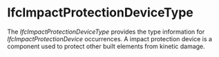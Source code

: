 IfcImpactProtectionDeviceType
=============================

The _IfcImpactProtectionDeviceType_ provides the type information for _IfcImpactProtectionDevice_ occurrences.
A impact protection device is a component used to protect other built elements from kinetic damage.
